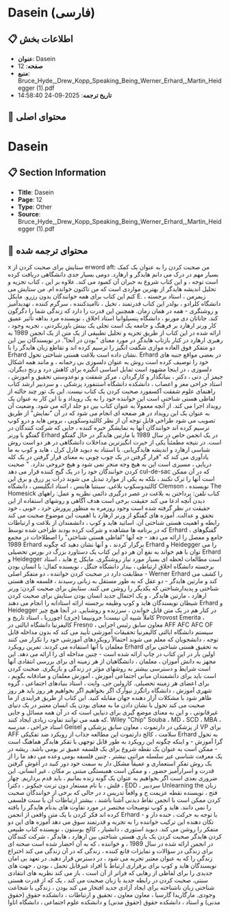 # Dasein (فارسی)

## 📋 اطلاعات بخش

- **عنوان**: Dasein
- **صفحه**: 12
- **منبع**: Bruce_Hyde,_Drew_Kopp_Speaking_Being_Werner_Erhard,_Martin_Heidegger (1).pdf
- **تاریخ ترجمه**: 2025-09-24 14:58:40

## 📄 محتوای اصلی

# Dasein

## 📋 Section Information

- **Title**: Dasein
- **Page**: 12
- **Type**: Other
- **Source**: Bruce_Hyde,_Drew_Kopp_Speaking_Being_Werner_Erhard,_Martin_Heidegger (1).pdf



## 📄 محتوای ترجمه شده

x
ستایش برای صحبت کردن
از erword aft:
من صحبت کردن را به عنوان یک کمک بسیار مهم در درک می دانم
هایدگر و ارهارد. دومی بسیار جدی دانشگاهی دریافت کرده است
توجه ، و این کتاب شروع به جبران آن کمبود می کند. علاوه بر این ، کتاب
تجزیه و تحلیل اندیشه هایدگر از بهترین مواردی است که من تاکنون خوانده ام. من ستایش می کنم
این کتاب برای همه خوانندگان بدون رزرو. مایکل E. زیمرمن ، استاد برجسته ، دانشگاه کلرادو ، بولدر
این کتاب قدرتمند ، تخیل ، ناامیدکننده ، سرگرم کننده ، تهدیدآمیز و
روشنگری - همه در همان زمان. همچنین این قدرت را دارد که زندگی شما را دگرگون کند. جاناتان دی مورنو ، دانشگاه پنسیلوانیا استاد اخلاق ،
نویسنده مرد بداهه
تأثیر عمیق کار ورنر ارهارد بر فرهنگ و جامعه یک است
تجلی یک بینش باورنکردنی ، تجربه وجود ، ارائه شده در
این کتاب از طریق تجزیه و تحلیل تطبیقی ​​از یک متن از یک انجمن 1989 به رهبری
ارهارد در کنار بازتاب هایدگر در مورد معنای "بودن در آنجا". در
نویسندگان بین این دو متفکر فوق العاده موازی شگفت انگیز را ترسیم کرده اند
و تقاطع زبان هایدگر را با Erhard نشان داده است
بلاغت هستی شناختی تحول. Erhard در بعضی مواقع جنبه های خود را توصیف کرده است
روش به عنوان دلسوزی بی رحمانه ، و مانند همه اشکال دلسوزی ، در اینجا مشهود است
تمایل اساسی انگیزه برای کاهش درد و رنج دیگران. جیمز آر. دتی ، دکتر ، بنیانگذار و کارگردان ، مرکز شفقت و نوعدوستی
تحقیق و آموزش ، استاد جراحی مغز و اعصاب ، دانشکده دانشگاه استنفورد
پزشکی ، و سردبیر ارشد کتاب راهنمای علوم شفقت آکسفورد
صحبت کردن یک کتاب نیست. این یک تور چند حالته از لفاظی هستی شناختی است
این خواننده خود را به یک رویداد و با این کار به عنوان یک رویداد اجرا می کند.
از آنچه معمولاً به عنوان کتاب بین دو جلد ارائه می شود. وضعیت آن به عنوان یک
این رویداد در هر صفحه ای انجام می شود که در آن "نمایش" از طریق تصویب می شود
طراحی قابل توجه آن از نظر کالئیدوسکوپی ، بروس هاید و درو کوپ ترسیم کرده اند
خوانندگان آنها به نمایشگر خیره کننده ، جایی که شرکت کنندگان در گفتگو با ورنر
Erhard در یک انجمن خاص در سال 1989 با مارتین هایدگر در حال گفتگو است. در
نتیجه مطمئناً یکی از حیرت انگیزترین مداخلات دانشگاهی در هر دو است
روش شناسی ارهارد و اندیشه هایدگریایی. با استناد به دیوید فارل کرل ، هاید
و کوپ به ما یادآوری می کند که "قرار گرفتن در یک چوب چوبی به معنای قرار گرفتن در یک کله دریایی ، مسیری است
این به هیچ وجه منجر نمی شود و هیچ خروجی ندارد. " صحبت کردن خوانندگان خود را در یک گیج کننده قرار می دهد
cul-de-sac که در آن ممکن است آنها را ترک نکنند ، بلکه به یکی از موارد تبدیل می شوند
ذرات پر زرق و برق این کالئیدوسکوپ بلاغی. سینتیا هاینس ، استاد انگلیسی ، دانشگاه Clemson ، نویسنده The Homesick
کتاب تلفن: پرداختن به بلاغت در عصر درگیری دائمی
نظریه و عمل: راههای دیدن آنچه ادعا می کند حقیقت برخی است
هدف آگاهی و روشهای استفاده از این حقیقت در نظر گرفته شده است
وجود روزمره به منظور پرورش خرد ، خوبی ، خود تحقق و
عدالت. آموزه های گفتگو از ورنر ارهارد با اهمیت این موضوع صحبت می کند
رابطه و اهمیت هستی شناختی آن. اساتید هاید و کوپ ، دانشمندان
از بلاغت و ارتباطات که در برنامه ها مشاهده و شرکت کرده بودند
طراحی شده توسط Erhard ، گفتگوهای جامع و مفصل را ارائه می دهد - چه
آنها "لفاظی هستی شناختی" را اصطلاحات در مجمع 1989 Erhard برگزار کردند ، و آنها
نشان دهید که چگونه Erhard و Heidegger را می توان با هم خواند به نفع آن
هر دو این کتاب یک دستاورد بزرگ در بورس تحصیلی Erhard و Heidegger است
مطالعات لحظه ای بسیار مورد نیاز روشنگری. مایکل ج هاید ، استاد برجسته دانشگاه اخلاق ارتباطی ، بیدار
دانشگاه جنگل ، نویسنده کمال: با انسان بودن مطابقت دارد
در صحبت کردن خواننده ، دو متفکر اصلی - Werner Erhard را کشف می کند
و مارتین هایدگر - دو عقل که به طور مستقل به زبانی رسیدند ،
فلسفه های هستی شناختی و پدیدارشناختی که یکدیگر را روشن می کنند. ستایش برای صحبت کردن: ورنر ارهارد ، مارتین هایدگر ،
و یک احتمال جدید انسان بودن
ستایش برای صحبت کردن
شیطان
نویسندگان هاید و کوپ وظیفه برجسته ارائه استادانه را انجام می دهند
Erhard و Heidegger در کنار هم در یک متن قابل خواندن ، سرزنده و روشنایی. در آنجا
هیچ چیز کاملاً شبیه آن نیست! جرونییما (جری) اچورریا ، استاد تاریخ و Provost Emerita ، کالیفرنیا
دانشگاه ایالتی در Fresno ، معاون سابق رئیس اجرایی AFF AFC AFC OF
سیستم دانشگاه ایالتی کالیفرنیا
تحقیقات آموزشی تأیید می کند که بدون مداخله قابل توجه ، دانشجویان
که معلم می شوند احتمالاً رویکردهای آموزشی خود را تکرار می کنند
معلمان با آنها استفاده می کردند. تمرین رویکرد Erhard به تحقیق هستی شناختی
برای اولین بار در این کتاب در چاپ ارائه شده است - چنین مداخله ای را ارائه می دهد. این مجهز به دانش آموزان ، معلمان ، دانشگاهیان از هر زمینه ای برای بررسی انتقادی آنها است
شرایط و دسترسی بیشتر به روشهای مؤثر در زندگی و بازیگری. صحبت کردن است
باید برای دانشمندان مبانی اجتماعی آموزش ، آموزش معلمان و
صادقانه بگویم ، برای اعضای هر زمینه تحصیلی. کارولین جی. وایت ، استاد بنیادهای اجتماعی ، گروه شهری
آموزش ، دانشگاه راتگرز نیوآرک
اگر بخواهیم اگر بخواهیم هر روز باید هر روز ظاهر شود
با مشکلات آزار دهنده جهان مقابله کنید. این کتاب از طریق فرایندی از ما صحبت می کند
تحول با نشان دادن ما به معنای بودن یک انسان معتبر در یک
دنیای غیرقانونی ، و این به معنای موضع گیری برای دنیایی است که در آن همه
مسائل و جایی که همه می توانند تفاوت زیادی ایجاد کنند. Wiley "Chip" Souba ، MD ، SCD ، MBA ، استاد جراحی ، مدرسه Geisel
از پزشکی در دارتموث ، معاون سابق پزشکی و VP برای AFF سلامت ،
کالج دارتموت
این مطالعه جذاب از رویکرد ضد تفکیکی Erhard به تحول گرا
آموزش - و اینکه چگونه این رویکرد به طور قابل توجهی با تفکر هایدگر هماهنگ است -
ممکن است به عنوان یک نقطه شروع برای یک فلسفه عمیق تر بومی باشد. ریشه در یک
معرفت شناسی غیر سلسله مراتبی بیشتر ، چنین فلسفه بومی وعده می دهد
ما را از یک روش تفکر استعماری و عمیقاً مشکل دار به سمت خود دور کنید
در آغوش گرفتن قدرت و اسرارآمیز حضور ، و ممکن است
همبستگی مبتنی بر مکان ، غیر انسانی. این ضروری بعدی است
اگر بخواهیم به عنوان یک گونه زنده بمانیم ، باید قدم برداریم. چهار فلش ، با نام مستعار دون ترنت جیکوبز ، دکترا ، EDD ، سردبیر Unlearning the
زبان فتح ، نویسنده نقطه عزیمت
ج
و واقعاً تدریس
د
در حالی که برخی از خوانندگان صحبت کردن ممکن است با انجمن نقاط دیدنی آشنا باشند ،
بیشتر ارتباطات آن با سنت فلسفی را نمی دانند. هاید و کوپ
توضیحات مختصر در مورد تفاوت های بدنام هایدگر را بافته کرده اند
فکر کردن با یک متن واقعی از انجمن Erhard - با توجه به حرکت ، خنده دار و
تکان دهنده این ترکیب خواننده را به تجربه و قدرتمند سوق می دهد
آموزه های این دو متفکر را روشن می کند. دیوید استوری ، دانشیار ، کالج بوستون ، نویسنده کتاب
طبیعی کردن هایدگر
صحبت کردن یک بازی هستی شناختی بین ارهارد ، هایدگر ،
شرکت کنندگان در انجمن ارائه شده در سال 1989 ، و خواننده ، که به آن احضار شده است
صحنه ای برای زندگی در سؤالات و تمایزات قانع کننده ، زندگی که در آن زندگی می کند
اختراع زندگی را که به عنوان معتبر تجربه می شود ، در دسترس قرار دهید. در
تعهد بی امان نویسندگان هاید و کوپ برای برقراری ارتباط با افراد غیرقابل تحمل ،
بودن ، جهت های جدیدی را برای لفاظی از رهایی که فراتر از آن است ، باز می کند
نظریه های انتقادی سنتی. صحبت کردن در رابطه جدید با زبان صحبت می کند ، یک
که از قدرت هستی شناختی زبان ناشناخته برای ایجاد آزادی جدید افتخار می کند
بودن ، زندگی با شجاعت وجودی. مارگاریدا گارسیا ، معاون معاون ، تحقیق و ارتباطات ، دانشکده حقوق
(حقوق مدنی) و استاد ، دانشکده حقوق (حقوق مدنی) و دانشکده علوم اجتماعی ،
دانشگاه اتاوا